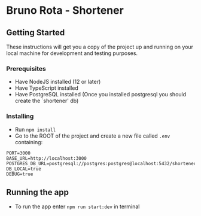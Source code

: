 # Bruno Rota - Shortener
## Getting Started

These instructions will get you a copy of the project up and running on your local machine for development and testing purposes.

### Prerequisites

- Have NodeJS installed (12 or later)
- Have TypeScript installed
- Have PostgreSQL installed (Once you installed postgresql you should create the `shortener' db)

### Installing

- Run `npm install`
- Go to the ROOT of the project and create a new file called `.env` containing:

```
PORT=3000
BASE_URL=http://localhost:3000
POSTGRES_DB_URL=postgresql://postgres:postgres@localhost:5432/shortener
DB_LOCAL=true
DEBUG=true
```

## Running the app
- To run the app enter `npm run start:dev` in terminal
